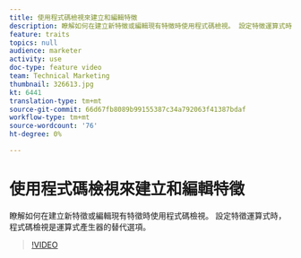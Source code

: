 ```yaml
---
title: 使用程式碼檢視來建立和編輯特徵
description: 瞭解如何在建立新特徵或編輯現有特徵時使用程式碼檢視。 設定特徵運算式時，程式碼檢視是運算式產生器的替代選項。
feature: traits
topics: null
audience: marketer
activity: use
doc-type: feature video
team: Technical Marketing
thumbnail: 326613.jpg
kt: 6441
translation-type: tm+mt
source-git-commit: 66d67fb8089b99155387c34a792063f41387bdaf
workflow-type: tm+mt
source-wordcount: '76'
ht-degree: 0%

---
```



# 使用程式碼檢視來建立和編輯特徵

瞭解如何在建立新特徵或編輯現有特徵時使用程式碼檢視。 設定特徵運算式時，程式碼檢視是運算式產生器的替代選項。

>[!VIDEO](https://video.tv.adobe.com/v/326613/?quality=12&learn=on)

